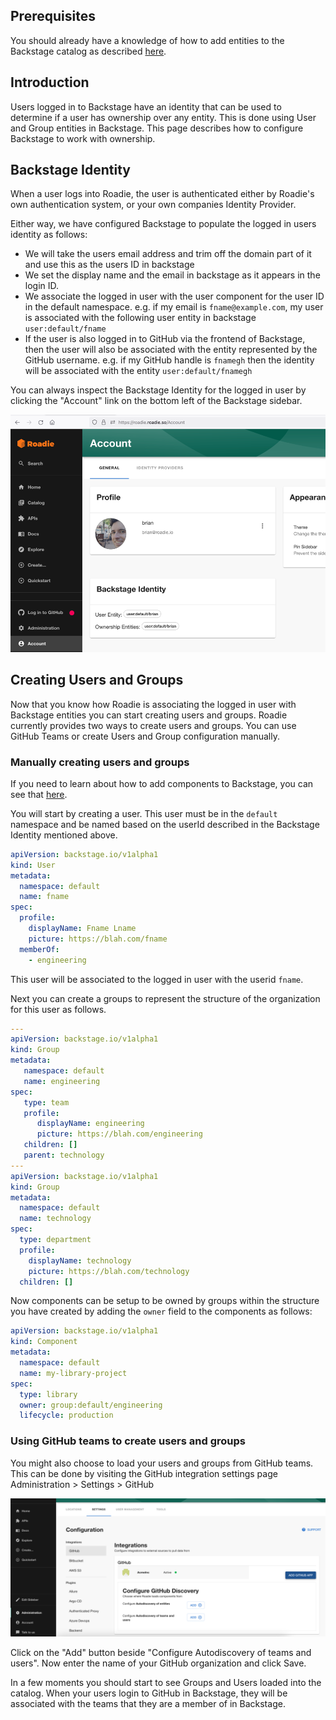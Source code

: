 
## Prerequisites

You should already have a knowledge of how to add entities to the Backstage catalog as described [here](../../getting-started/adding-components/).
## Introduction

Users logged in to Backstage have an identity that can be used to determine if a user has ownership over any entity. This is done using User and Group entities in Backstage. This page describes how to configure Backstage to work with ownership.

## Backstage Identity

When a user logs into Roadie, the user is authenticated either by Roadie's own authentication system, or your own companies Identity Provider.

Either way, we have configured Backstage to populate the logged in users identity as follows:

- We will take the users email address and trim off the domain part of it and use this as the users ID in backstage
- We set the display name and the email in backstage as it appears in the login ID.
- We associate the logged in user with the user component for the user ID in the default namespace. e.g. if my email is `fname@example.com`, my user is associated with the following user entity in backstage `user:default/fname`
- If the user is also logged in to GitHub via the frontend of Backstage, then the user will also be associated with the entity represented by the GitHub username. e.g. if my GitHub handle is `fnamegh` then the identity will be associated with the entity `user:default/fnamegh` 

You can always inspect the Backstage Identity for the logged in user by clicking the "Account" link on the bottom left of the Backstage sidebar.

![account-backstage-identity.png](account-backstage-identity.png)

## Creating Users and Groups

Now that you know how Roadie is associating the logged in user with Backstage entities you can start creating users and groups. Roadie currently provides two ways to create users and groups. You can use GitHub Teams or create Users and Group configuration manually.


### Manually creating users and groups
If you need to learn about how to add components to Backstage, you can see that [here](../../getting-started/adding-components/).

You will start by creating a user. This user must be in the `default` namespace and be named based on the userId described in the Backstage Identity mentioned above.

```yaml
apiVersion: backstage.io/v1alpha1
kind: User
metadata:
  namespace: default
  name: fname
spec:
  profile:
    displayName: Fname Lname
    picture: https://blah.com/fname
  memberOf:
    - engineering
```

This user will be associated to the logged in user with the userid `fname`.

Next you can create a groups to represent the structure of the organization for this user as follows.

```yaml
---
apiVersion: backstage.io/v1alpha1
kind: Group
metadata:
   namespace: default
   name: engineering
spec:
   type: team
   profile:
      displayName: engineering
      picture: https://blah.com/engineering
   children: []
   parent: technology
---
apiVersion: backstage.io/v1alpha1
kind: Group
metadata:
  namespace: default
  name: technology
spec:
  type: department
  profile:
    displayName: technology
    picture: https://blah.com/technology
  children: []
```

Now components can be setup to be owned by groups within the structure you have created by adding the `owner` field to the components as follows:

```yaml
apiVersion: backstage.io/v1alpha1
kind: Component
metadata:
  namespace: default
  name: my-library-project
spec:
  type: library
  owner: group:default/engineering
  lifecycle: production
```

### Using GitHub teams to create users and groups

You might also choose to load your users and groups from GitHub teams. This can be done by visiting the GitHub integration settings page Administration > Settings > GitHub

![github-integrations.png](github-integrations.png)

Click on the "Add" button beside "Configure Autodiscovery of teams and users". Now enter the name of your GitHub organization and click Save.

In a few moments you should start to see Groups and Users loaded into the catalog. When your users login to GitHub in Backstage, they will be associated with the teams that they are a member of in Backstage.